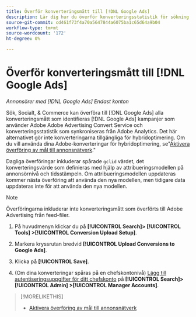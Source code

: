 ```yaml
---
title: Överför konverteringsmått till [!DNL Google Ads]
description: Lär dig hur du överför konverteringsstatistik för sökning, sociala medier och handel till [!DNL Google Ads].
source-git-commit: cd461f73f4a70a5647844a6075ba1c65d64a9b04
workflow-type: tm+mt
source-wordcount: '172'
ht-degree: 0%

---
```


# Överför konverteringsmått till [!DNL Google Ads]

*Annonsörer med [!DNL Google Ads] Endast konton*

Sök, Socialt, &amp; Commerce kan överföra till [!DNL Google Ads] alla konverteringsmått som identifieras [!DNL Google Ads] kampanjer som använder Adobe Adobe Advertising Convert Service och konverteringsstatistik som synkroniseras från Adobe Analytics. Det här alternativet gör inte konverteringarna tillgängliga för hybridoptimering. Om du vill använda dina Adobe-konverteringar för hybridoptimering, se&quot;[Aktivera överföring av mål till annonsnätverk](objective-upload-to-networks.md).&quot;

Dagliga överföringar inkluderar spårade `gclid` värdet, det konverteringsvärde som definieras med hjälp av attribueringsmodellen på annonsörnivå och tidsstämpeln. Om attribueringsmodellen uppdateras kommer nästa överföring att använda den nya modellen, men tidigare data uppdateras inte för att använda den nya modellen.

>[!NOTE]
>
>Överföringarna inkluderar inte konverteringsmått som överförts till Adobe Advertising från feed-filer.

1. På huvudmenyn klickar du på **[!UICONTROL Search]> [!UICONTROL Tools] >[!UICONTROL Conversion Upload Setup]**.

1. Markera kryssrutan bredvid **[!UICONTROL Upload Conversions to Google Ads]**.

1. Klicka på **[!UICONTROL Save]**.

1. (Om dina konverteringar spåras på en chefskontonivå) [Lägg till autentiseringsuppgifter för ditt chefskonto](/help/search-social-commerce/admin/manager-accounts.md) på **[!UICONTROL Search]> [!UICONTROL Admin] >[!UICONTROL Manager Accounts]**.

>[!MORELIKETHIS]
>
>* [Aktivera överföring av mål till annonsnätverk](objective-upload-to-networks.md)


